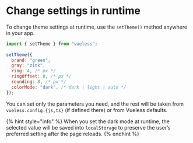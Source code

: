 # Change settings in runtime

To change theme settings at runtime, use the `setTheme()` method anywhere in your app.

```javascript
import { setTheme } from "vueless";
    
setTheme({
  brand: "green",
  gray: "zink",  
  ring: 4, /* px */
  ringOffset: 0, /* px */
  rounding: 8, /* px */
  colorMode: "dark", /* dark | light | auto */
});
```

You can set only the parameters you need, and the rest will be taken from `vueless.config.{js,ts}` (if defined there) or from Vueless defaults.

{% hint style="info" %}
When you set the dark mode at runtime, the selected value will be saved into `localStorage` to preserve the user’s preferred setting after the page reloads.
{% endhint %}
